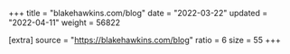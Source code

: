 +++
title = "blakehawkins.com/blog"
date = "2022-03-22"
updated = "2022-04-11"
weight = 56822

[extra]
source = "https://blakehawkins.com/blog"
ratio = 6
size = 55
+++
